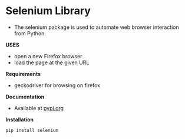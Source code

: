 
# Selenium Library

- The selenium package is used to automate web browser interaction from Python.

**USES**
- open a new Firefox browser
- load the page at the given URL
  
**Requirements**
- geckodriver for browsing on firefox

**Documentation**
- Available at [pypi.org](https://pypi.org/project/selenium/)
 
**Installation**

```
pip install selenium
```  
